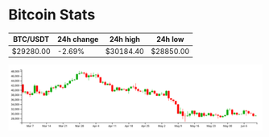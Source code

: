 # Bitcoin Stats

BTC/USDT|24h change|24h high|24h low|
|---|---|---|---|
|$29280.00|-2.69%|$30184.40|$28850.00|

<img src="./chart.svg">
